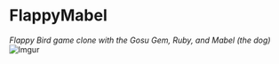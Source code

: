 # FlappyMabel
<em>Flappy Bird game clone with the Gosu Gem, Ruby, and Mabel (the dog)</em>
<br>
![Imgur](https://i.imgur.com/r0xG6O1.png)
